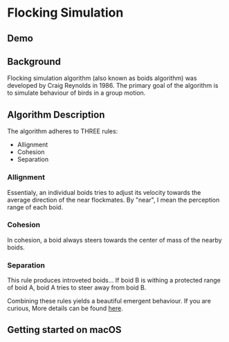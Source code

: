 # Flocking Simulation 

## Demo



## Background 
Flocking simulation algorithm (also known as boids algorithm) was developed by Craig Reynolds in 1986.
The primary goal of the algorithm is to simulate behaviour of birds in a group motion.

## Algorithm Description 
The algorithm adheres to THREE rules: 
- Allignment 
- Cohesion 
- Separation 
### Allignment 
Essentialy, an individual boids tries to adjust its velocity towards the average direction of the near 
flockmates. By "near", I mean the perception range of each boid. 

### Cohesion 
In cohesion, a boid always steers towards the center of mass of the nearby boids. 

### Separation 
This rule produces introveted boids... If boid B is withing a protected range of boid A, boid A tries to steer away from boid B. 

Combining these rules yields a beautiful emergent behaviour. If you are curious,
More details can be found [here](https://en.wikipedia.org/wiki/Boids). 


## Getting started on macOS